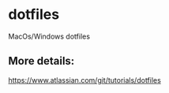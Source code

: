 # dotfiles
MacOs/Windows dotfiles

## More details:
https://www.atlassian.com/git/tutorials/dotfiles
